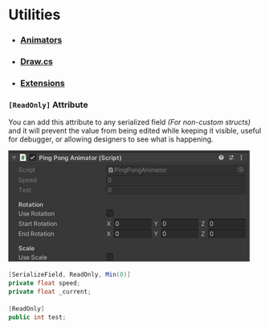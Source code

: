 ﻿# Utilities

- ### [Animators](Utilities/utilities-animators.md)
- ### [Draw.cs](Utilities/utilities-draw.md)
- ### [Extensions](Utilities/utilities-extensions.md)

### `[ReadOnly]` Attribute
You can add this attribute to any serialized field _(For non-custom structs)_ and it will prevent the value from being edited
while keeping it visible, useful for debugger, or allowing designers to see what is happening.

![readonly attribute](Images/readonly.PNG)
```csharp
[SerializeField, ReadOnly, Min(0)]
private float speed;
private float _current;

[ReadOnly]
public int test;
```

